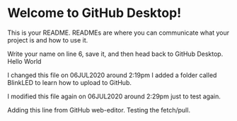 # Welcome to GitHub Desktop!

This is your README. READMEs are where you can communicate what your project is and how to use it.

Write your name on line 6, save it, and then head back to GitHub Desktop.
Hello World

I changed this file on 06JUL2020 around 2:19pm
I added a folder called BlinkLED to learn how to upload to GitHub.

I modified this file again on 06JUL2020 around 2:29pm just to test again.

Adding this line from GitHub web-editor. Testing the fetch/pull.

